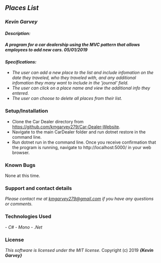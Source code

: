 ## _Places List_

### _***Kevin Garvey***_

#### _Description:_
##### _A program for a car dealership using the MVC pattern that allows employees to add new cars. 05/01/2019_

#### _Specifications:_
- _The user can add a new place to the list and include infomation on the date they traveled, who they traveled with, and any additional infomation they many want to include in the 'journal' field._
- _The user can click on a place name and view the additional info they entered._
- _The user can choose to delete all places from their list._

### Setup/Installation
- Clone the Car Dealer directory from https://github.com/kmgarvey279/Car-Dealer-Website.
- Navigate to the main CarDealer folder and run dotnet restore in the command line.
- Run dotnet run in the command line. Once you receive confirmation that the program is running, navigate to http://localhost:5000/ in your web browser.    

### Known Bugs
None at this time.

### Support and contact details

_Please contact me at kmgarvey279@gmail.com if you have any questions or comments._

### Technologies Used

_- C#_
_- Mono_
_- .Net_

### License

_This software is licensed under the MIT license._
Copyright (c) 2019 **_{Kevin Garvey}_**
